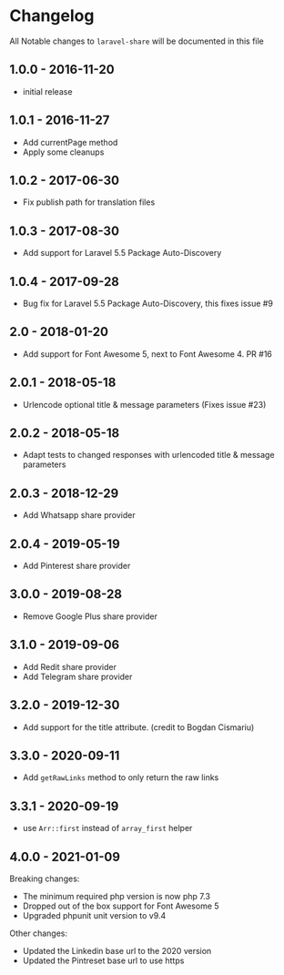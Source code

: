 # Changelog

All Notable changes to `laravel-share` will be documented in this file

## 1.0.0 - 2016-11-20

- initial release

## 1.0.1 - 2016-11-27

- Add currentPage method
- Apply some cleanups

## 1.0.2 - 2017-06-30
- Fix publish path for translation files

## 1.0.3 - 2017-08-30
- Add support for Laravel 5.5 Package Auto-Discovery

## 1.0.4 - 2017-09-28
- Bug fix for Laravel 5.5 Package Auto-Discovery, this fixes issue #9

## 2.0 - 2018-01-20
- Add support for Font Awesome 5, next to Font Awesome 4. PR #16

## 2.0.1 - 2018-05-18
- Urlencode optional title & message parameters (Fixes issue #23)

## 2.0.2 - 2018-05-18
- Adapt tests to changed responses with urlencoded title & message parameters

## 2.0.3 - 2018-12-29
- Add Whatsapp share provider

## 2.0.4 - 2019-05-19
- Add Pinterest share provider

## 3.0.0 - 2019-08-28
- Remove Google Plus share provider

## 3.1.0 - 2019-09-06
- Add Redit share provider
- Add Telegram share provider

## 3.2.0 - 2019-12-30
- Add support for the title attribute. (credit to Bogdan Cismariu)

## 3.3.0 - 2020-09-11
- Add `getRawLinks` method to only return the raw links

## 3.3.1 - 2020-09-19
- use `Arr::first` instead of `array_first` helper

## 4.0.0 - 2021-01-09
Breaking changes:

- The minimum required php version is now php 7.3
- Dropped out of the box support for Font Awesome 5
- Upgraded phpunit unit version to v9.4

Other changes:
- Updated the Linkedin base url to the 2020 version
- Updated the Pintreset base url to use https 

